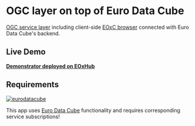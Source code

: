 # OGC layer on top of Euro Data Cube

[OGC service layer](https://github.com/eurodatacube/ogc-edc) including client-side [EOxC browser](https://github.com/eoxc/eoxc) connected with Euro Data Cube's backend.

## Live Demo
[**Demonstrator deployed on EOxHub**](https://ogc-0652eab6-e5d0-11e9-a359-2a2ae2dbcce4.edc.hub.eox.at)

## Requirements
[![eurodatacube](https://img.shields.io/badge/Service%20Requirements-Euro%20Data%20Cube-brightgreen)](/marketplace/services/eurodatacube)

This app uses [Euro Data Cube](https://eurodatacube.com) functionality and requires corresponding service subscriptions!
